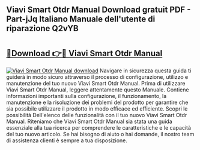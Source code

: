 ## Viavi Smart Otdr Manual Download gratuit PDF - Part-jJq Italiano Manuale dell'utente di riparazione Q2vYB

# <h2><a href="http://dfcqfvy.blite.top/?on=Viavi+Smart+Otdr+Manual">🔗Download 👉🔴 Viavi Smart Otdr Manual</a></h2>

[![Viavi Smart Otdr Manual download](https://i.imgur.com/lujVjoI.png)](http://dfcqfvy.blite.top/?on=Viavi+Smart+Otdr+Manual)
Navigare in sicurezza questa guida ti guiderà in modo sicuro attraverso il processo di configurazione, utilizzo e manutenzione del tuo nuovo Viavi Smart Otdr Manual. Prima di utilizzare Viavi Smart Otdr Manual, leggere attentamente questo Manuale. Contiene informazioni importanti sulla configurazione, il funzionamento, la manutenzione e la risoluzione dei problemi del prodotto per garantire che sia possibile utilizzare il prodotto in modo efficace ed efficiente. Scopri le possibilità Dell'elenco delle funzionalità con il tuo nuovo Viavi Smart Otdr Manual. Riteniamo che Viavi Smart Otdr Manual sia stata una guida essenziale alla tua ricerca per comprendere le caratteristiche e le capacità del tuo nuovo articolo. Se hai bisogno di aiuto o hai domande, il nostro team di assistenza clienti è sempre a tua disposizione.
